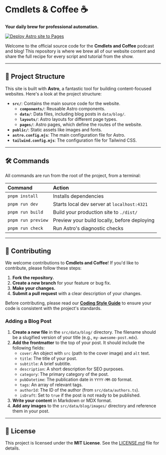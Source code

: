 # Cmdlets & Coffee ☕️

**Your daily brew for professional automation.**

[![Deploy Astro site to Pages](https://github.com/CmdletsAndCoffee/cmdletsandcoffee.github.io/actions/workflows/astro.yml/badge.svg)](https://github.com/CmdletsAndCoffee/cmdletsandcoffee.github.io/actions/workflows/astro.yml)

Welcome to the official source code for the **Cmdlets and Coffee** podcast and blog! This repository is where we brew all of our website content and share the full recipe for every script and tutorial from the show.

---

## 🚀 Project Structure

This site is built with **Astro**, a fantastic tool for building content-focused websites. Here's a look at the project structure:

- **`src/`**: Contains the main source code for the website.
  - **`components/`**: Reusable Astro components.
  - **`data/`**: Data files, including blog posts in `data/blog/`.
  - **`layouts/`**: Astro layouts for different page types.
  - **`pages/`**: Astro pages, which define the routes of the website.
- **`public/`**: Static assets like images and fonts.
- **`astro.config.mjs`**: The main configuration file for Astro.
- **`tailwind.config.mjs`**: The configuration file for Tailwind CSS.

---

## 🛠️ Commands

All commands are run from the root of the project, from a terminal:

| Command           | Action                                       |
| :---------------- | :------------------------------------------- |
| `pnpm install`    | Installs dependencies                        |
| `pnpm run dev`    | Starts local dev server at `localhost:4321`  |
| `pnpm run build`  | Build your production site to `./dist/`      |
| `pnpm run preview`| Preview your build locally, before deploying |
| `pnpm run check`  | Run Astro's diagnostic checks                |

---

## 🤝 Contributing

We welcome contributions to **Cmdlets and Coffee**! If you'd like to contribute, please follow these steps:

1. **Fork the repository.**
2. **Create a new branch** for your feature or bug fix.
3. **Make your changes.**
4. **Submit a pull request** with a clear description of your changes.

Before contributing, please read our [**Coding Style Guide**](CODING_STYLE.md) to ensure your code is consistent with the project's standards.

### Adding a Blog Post

1.  **Create a new file** in the `src/data/blog/` directory. The filename should be a slugified version of your title (e.g., `my-awesome-post.mdx`).
2.  **Add the frontmatter** to the top of your post. It should include the following fields:
    - `cover`: An object with `src` (path to the cover image) and `alt` text.
    - `title`: The title of your post.
    - `subtitle`: A brief subtitle.
    - `description`: A short description for SEO purposes.
    - `category`: The primary category of the post.
    - `pubDatetime`: The publication date in `YYYY-MM-DD` format.
    - `tags`: An array of relevant tags.
    - `authorId`: The ID of the author (from `src/data/authors.ts`).
    - `isDraft`: Set to `true` if the post is not ready to be published.
3.  **Write your content** in Markdown or MDX format.
4.  **Add any images** to the `src/data/blog/images/` directory and reference them in your post.

---

## 📜 License

This project is licensed under the **MIT License**. See the [LICENSE.md](LICENSE.md) file for details.
